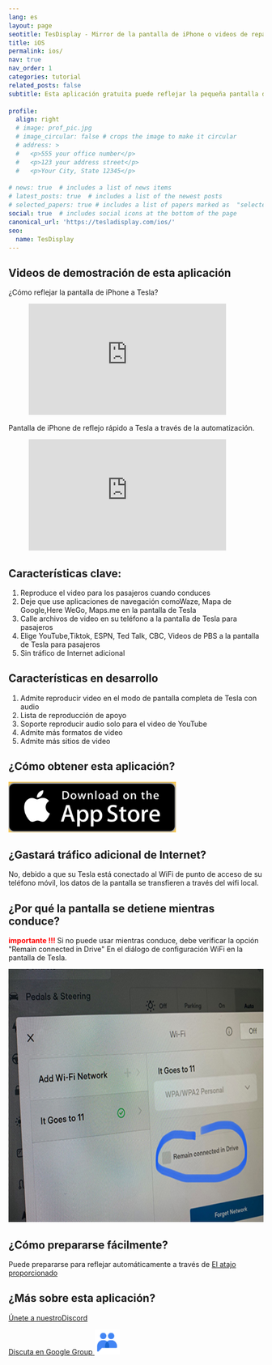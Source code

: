 ```yaml
---
lang: es
layout: page
seotitle: TesDisplay - Mirror de la pantalla de iPhone o videos de reparto a Tesla
title: iOS
permalink: ios/
nav: true
nav_order: 1
categories: tutorial
related_posts: false
subtitle: Esta aplicación gratuita puede reflejar la pequeña pantalla de su teléfono móvil a la pantalla grande de su Tesla mientras conduce.

profile:
  align: right
  # image: prof_pic.jpg
  # image_circular: false # crops the image to make it circular
  # address: >
  #   <p>555 your office number</p>
  #   <p>123 your address street</p>
  #   <p>Your City, State 12345</p>

# news: true  # includes a list of news items
# latest_posts: true  # includes a list of the newest posts
# selected_papers: true # includes a list of papers marked as  "selected={true}" 
social: true  # includes social icons at the bottom of the page
canonical_url: 'https://tesladisplay.com/ios/'
seo:
  name: TesDisplay
---
```

## Videos de demostración de esta aplicación
¿Cómo reflejar la pantalla de iPhone a Tesla?
<!-- blank line -->
<figure class= "video-container" >
  <iframe width= "390"  height= "220"  src= "https://www.youtube.com/embed/7gpRzQRM3uk"  frameborder= "0"  allowfullscreen= "true" > </iframe>
</figure>
<!-- blank line -->

Pantalla de iPhone de reflejo rápido a Tesla a través de la automatización.
<!-- blank line -->
<figure class= "video-container" >
  <iframe width= "390"  height= "220"  src= "https://www.youtube.com/embed/RuW6pdcY930"  frameborder= "0"  allowfullscreen= "true" > </iframe>
</figure>
<!-- blank line -->

## Características clave:
1. Reproduce el video para los pasajeros cuando conduces
2. Deje que use aplicaciones de navegación comoWaze, Mapa de Google,Here WeGo, Maps.me en la pantalla de Tesla
3. Calle archivos de video en su teléfono a la pantalla de Tesla para pasajeros
4. Elige YouTube,Tiktok, ESPN, Ted Talk, CBC, Videos de PBS a la pantalla de Tesla para pasajeros
5. Sin tráfico de Internet adicional

## Características en desarrollo
1. Admite reproducir video en el modo de pantalla completa de Tesla con audio
2. Lista de reproducción de apoyo
3. Soporte reproducir audio solo para el video de YouTube
4. Admite más formatos de video
5. Admite más sitios de video

## ¿Cómo obtener esta aplicación?
<a id = "appstore"  href = "https://apps.apple.com/app/TesDisplay/id6469987744" >
<img src= "/assets/img/app-store-badge.png"  height= "100px" >
</a>

## ¿Gastará tráfico adicional de Internet?
No, debido a que su Tesla está conectado al WiFi de punto de acceso de su teléfono móvil, los datos de la pantalla se transfieren a través del wifi local.

## ¿Por qué la pantalla se detiene mientras conduce?
<p><span style= "color: red" > <b> importante !!! </b></span>Si no puede usar mientras conduce, debe verificar la opción "Remain connected in Drive"  En el diálogo de configuración WiFi en la pantalla de Tesla. </p>
<img src= "/assets/img/wifi-connected.jpg"  height= "500px" ></a>

## ¿Cómo prepararse fácilmente?
<p> Puede prepararse para reflejar automáticamente a través de <a href = "/tesconnect_shortcut" > El atajo proporcionado </a> </p>

## ¿Más sobre esta aplicación?
<p> <a href = "https://discord.gg/Tvbs9uWcN9"  Target = "_blank" > Únete a nuestroDiscord</a> </p>
<p> <a href = "https://groups.google.com/g/tesla-display"  Target = "_blank" > Discuta en Google Group
<img src= "/group.png"  height=50px></a></p>

